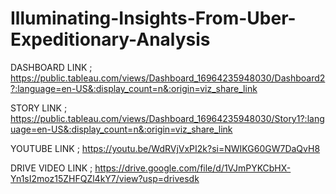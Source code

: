 # Illuminating-Insights-From-Uber-Expeditionary-Analysis

DASHBOARD LINK ; https://public.tableau.com/views/Dashboard_16964235948030/Dashboard2?:language=en-US&:display_count=n&:origin=viz_share_link

STORY LINK ; https://public.tableau.com/views/Dashboard_16964235948030/Story1?:language=en-US&:display_count=n&:origin=viz_share_link

YOUTUBE LINK ; https://youtu.be/WdRVjVxPI2k?si=NWIKG60GW7DaQvH8

DRIVE VIDEO LINK ; https://drive.google.com/file/d/1VJmPYKCbHX-Yn1sI2moz15ZHFQZl4kY7/view?usp=drivesdk

